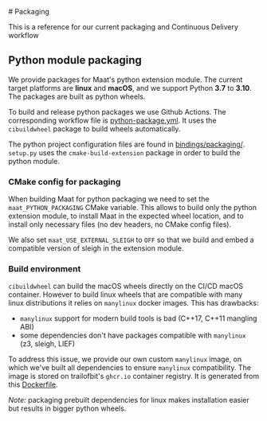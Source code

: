 # Packaging

This is a reference for our current packaging and Continuous Delivery workflow

## Python module packaging

We provide packages for Maat's python extension module. The current target platforms are **linux** and **macOS**, and we support Python **3.7** to **3.10**. The packages are built as
python wheels.

To build and release python packages we use Github Actions. The corresponding workflow file is [python-package.yml](.github/python-package.yml). It uses the `cibuildwheel` package to build wheels automatically.

The python project configuration files are found in [bindings/packaging/](./bindings/packaging/). `setup.py` uses the `cmake-build-extension` package in order to build the python module.

### CMake config for packaging

When building Maat for python packaging we need to set the `maat_PYTHON_PACKAGING` CMake variable. This allows to build only the python extension module, to install Maat in the expected wheel location, and to install only necessary files (no dev headers, no CMake config files).

We also set `maat_USE_EXTERNAL_SLEIGH` to `OFF` so that we build and embed a compatible
version of sleigh in the extension module.

### Build environment

`cibuildwheel` can build the macOS wheels directly on the CI/CD macOS container. However to
build linux wheels that are compatible with many linux distributions it relies on `manylinux`
docker images. This has drawbacks:

- `manylinux` support for modern build tools is bad (C++17, C++11 mangling ABI)
- some dependencies don't have packages compatible with `manylinux` (z3, sleigh, LIEF)

To address this issue, we provide our own custom `manylinux` image, on which we've built all dependencies to ensure `manylinux` compatibility. The image is stored on trailofbit's `ghcr.io` container registry. It is generated from this [Dockerfile](bindings/packaging/Dockerfile). 

*Note:* packaging prebuilt dependencies for linux makes installation easier but results in bigger python wheels.